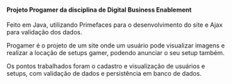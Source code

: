 #### Projeto Progamer da disciplina de Digital Business Enablement
Feito em Java, utilizando Primefaces para o desenvolvimento do site e Ajax para validação dos dados.

Progamer é o projeto de um site onde um usuário pode visualizar imagens e realizar a locação de setups gamer, podendo anunciar o seu setup também.

Os pontos trabalhados foram o cadastro e visualização de usuários e setups, com validação de dados e persistência em banco de dados.
